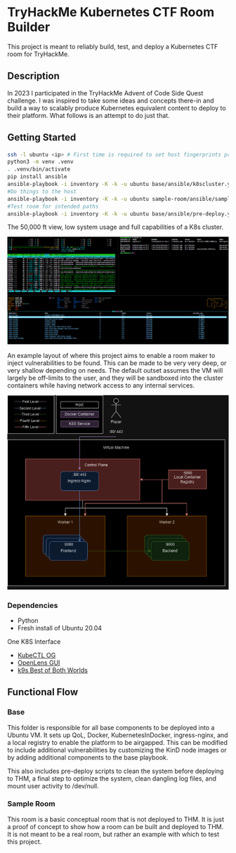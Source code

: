 # TryHackMe Kubernetes CTF Room Builder

This project is meant to reliably build, test, and deploy a Kubernetes CTF room for TryHackMe.

## Description

In 2023 I participated in the TryHackMe Advent of Code Side Quest challenge. I was inspired to take some ideas and concepts there-in and build a way to scalably produce Kubernetes equivalent content to deploy to their platform. What follows is an attempt to do just that.

## Getting Started

```bash
ssh -l ubuntu <ip> # First time is required to set host fingerprints properly
python3 -m venv .venv
. .venv/bin/activate
pip install ansible
ansible-playbook -i inventory -K -k -u ubuntu base/ansible/k8scluster.yml
#Do things to the host
ansible-playbook -i inventory -K -k -u ubuntu sample-room/ansible/sample-room.yml
#Test room for intended paths
ansible-playbook -i inventory -K -k -u ubuntu base/ansible/pre-deploy.yml
```

The 50,000 ft view, low system usage and full capabilities of a K8s cluster.

![All Up](./assets/allup.jpg)

An example layout of where this project aims to enable a room maker to inject vulnerabilities to be found. This can be made to be very very deep, or very shallow depending on needs. The default outset assumes the VM will largely be off-limits to the user, and they will be sandboxed into the cluster containers while having network access to any internal services.

![Level Flow](./assets/level_flow.png)

### Dependencies

- Python
- Fresh install of Ubuntu 20.04

One K8S Interface

- [KubeCTL OG](https://kubernetes.io/docs/reference/kubectl/)
- [OpenLens GUI](https://github.com/MuhammedKalkan/OpenLens/releases)
- [k9s Best of Both Worlds](https://k9scli.io/)

## Functional Flow

### Base

This folder is responsible for all base components to be deployed into a Ubuntu VM. It sets up QoL, Docker, KubernetesInDocker, ingress-nginx, and a local registry to enable the platform to be airgapped. This can be modified to include additional vulnerabilities by customizing the KinD node images or by adding additional components to the base playbook.

This also includes pre-deploy scripts to clean the system before deploying to THM, a final step to optimize the system, clean dangling log files, and mount user activity to /dev/null.

### Sample Room

This room is a basic conceptual room that is not deployed to THM. It is just a proof of concept to show how a room can be built and deployed to THM. It is not meant to be a real room, but rather an example with which to test this project.

